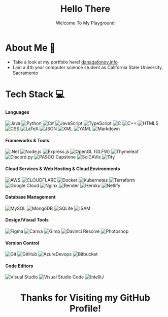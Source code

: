 <h1 align="center"> Hello There </br> 
</h1>
<p align="center">Welcome To My Playground</p>
<!-- <p align="center">Where the Mind Goes the Body Will Follow~</p> -->
<p align="center">
  <a href="https://www.linkedin.com/in/daniel-agafonov/" target="_blank"><img alt="" src="https://custom-icon-badges.demolab.com/badge/LinkedIn-0A66C2?logo=linkedin-white&logoColor=fff" style="vertical-align:center" /></a>
</p>

# About Me 💫
- Take a look at my portfolio here! [danagafonov.info](https://danagafonov.info/)<br>
- I am a 4th year computer science student as California State University, Sacramento

# Tech Stack 💻

#### Languages
![Java](https://img.shields.io/badge/Java-df870a?logoColor=white&style=for-the-badge&logo=openjdk)
![Python](https://img.shields.io/badge/Python-3b74a3?logoColor=white&style=for-the-badge&logo=python)
![C#](https://img.shields.io/badge/C%23-512bd4?style=for-the-badge)
![JavaScript](https://img.shields.io/badge/JavaScript-ebd628?logoColor=white&style=for-the-badge&logo=javascript)
![TypeScript](https://img.shields.io/badge/Typescript-3776bc?logoColor=white&style=for-the-badge&logo=typescript)
![C](https://img.shields.io/badge/C-075794?logoColor=white&style=for-the-badge&logo=c)
![C++](https://img.shields.io/badge/C++-03375e?logoColor=white&style=for-the-badge&logo=cplusplus)
![HTML5](https://img.shields.io/badge/HTML5-d24d29?logoColor=white&style=for-the-badge&logo=html5)
![CSS](https://img.shields.io/badge/CSS-1b6fac?logoColor=white&style=for-the-badge&logo=css3)
![LaTeX](https://img.shields.io/badge/LaTeX-008080?logoColor=white&style=for-the-badge&logo=latex)
![JSON](https://img.shields.io/badge/JSON-black?logoColor=white&style=for-the-badge&logo=Json)
![XML](https://img.shields.io/badge/XML-747953?logoColor=white&style=for-the-badge&logo=XML)
![YAML](https://img.shields.io/badge/YAML-be1c22?logoColor=white&style=for-the-badge&logo=yaml)
![Markdown](https://img.shields.io/badge/Markdown-black?logoColor=white&style=for-the-badge&logo=markdown)

#### Frameworks & Tools
![.Net](https://img.shields.io/badge/.Net-512bd4?style=for-the-badge&logo=dotnet)
![Node.js](https://img.shields.io/badge/Node.js-6b9e5f?logoColor=white&style=for-the-badge&logo=node.js)
![Express.js](https://img.shields.io/badge/Express.js-blue?style=for-the-badge&logo=express)
![OpenGL (GLFW)](https://img.shields.io/badge/OpenGL%20(GLWF)-06bcec?logoColor=white&style=for-the-badge&logo=opengl)
![Thymeleaf](https://img.shields.io/badge/Thymeleaf-005f0f?logoColor=white&style=for-the-badge&logo=thymeleaf)
![Discord.py](https://img.shields.io/badge/Discord.py-black?style=for-the-badge&logo=discord)
![PASCO Capstone](https://img.shields.io/badge/PASCO%20Capstone-064579?style=for-the-badge)
![SciDAVis](https://img.shields.io/badge/SciDAVis-f9f9e4?style=for-the-badge)
![11ty](https://img.shields.io/badge/11ty-grey?style=for-the-badge&logo=eleventy)

#### Cloud Services & Web Hosting & Cloud Environments
![AWS](https://img.shields.io/badge/AWS-f1950b?style=for-the-badge&logo=amazonwebservices)
![CLOUDFLARE](https://img.shields.io/badge/Cloudflare-white?style=for-the-badge&logo=cloudflare)
![Docker](https://img.shields.io/badge/Docker-blue?style=for-the-badge&logo=docker&logoColor=white)
![Kubernetes](https://img.shields.io/badge/Kubernetes-0044c6?style=for-the-badge&logo=kubernetes&logoColor=white)
![Terraform](https://img.shields.io/badge/Terraform-white?style=for-the-badge&logo=terraform)
![Google Cloud](https://img.shields.io/badge/Google_Cloud-4782e6?logoColor=white&style=for-the-badge&logo=google-cloud)
![Nginx](https://img.shields.io/badge/Nginx-009639?style=for-the-badge&logo=nginx)
![Render](https://img.shields.io/badge/Render-black?style=for-the-badge&logo=render)
![Heroku](https://img.shields.io/badge/Heroku-460992?style=for-the-badge&logo=heroku)
![Netlify](https://img.shields.io/badge/Netlify-black?style=for-the-badge&logo=netlify)

#### Database Management
![MySQL](https://img.shields.io/badge/MySQL-437296?logoColor=white&style=for-the-badge&logo=mysql)
![MongoDB](https://img.shields.io/badge/MongoDB-4d9e4a?logoColor=white&style=for-the-badge&logo=mongodb)
![SQLite](https://img.shields.io/badge/SQLite-0e415c?style=for-the-badge&logo=sqlite)
![ISAM](https://img.shields.io/badge/ISAM-grey?style=for-the-badge)

#### Design/Visual Tools
![Figma](https://img.shields.io/badge/Figma-e14e22?logoColor=white&style=for-the-badge&logo=figma)
![Canva](https://img.shields.io/badge/Canva-09bac1?&logoColor=white&style=for-the-badge&logo=canva)
![Gimp](https://img.shields.io/badge/Gimp-white?style=for-the-badge&logo=gimp)
![Davinci Resolve](https://img.shields.io/badge/Davinci%20Resolve-233a51?style=for-the-badge&logo=davinciresolve)
![Photoshop](https://img.shields.io/badge/Photoshop-black?style=for-the-badge&logo=adobephotoshop)

#### Version Control
![Git](https://img.shields.io/badge/Git-df4f34?logoColor=white&style=for-the-badge&logo=git)
![GitHub](https://img.shields.io/badge/GitHub-black?style=for-the-badge&logo=github)
![AzureDevops](https://img.shields.io/badge/Azure%20Devops-white?style=for-the-badge)
![Bitbucket](https://img.shields.io/badge/Bitbucket-0a54c2?style=for-the-badge&logo=bitbucket)

#### Code Editors
![Visual Studio](https://img.shields.io/badge/Visual%20Studio-black?style=for-the-badge)
![Visual Studio Code](https://img.shields.io/badge/Visual%20Studio%20Code-21a4ef?style=for-the-badge&logo=vsc)
![IntelliJ](https://img.shields.io/badge/IntelliJ-black?style=for-the-badge&logo=intellijidea)

<h1 align="center"> Thanks for Visiting my GitHub Profile!</br></h1>

